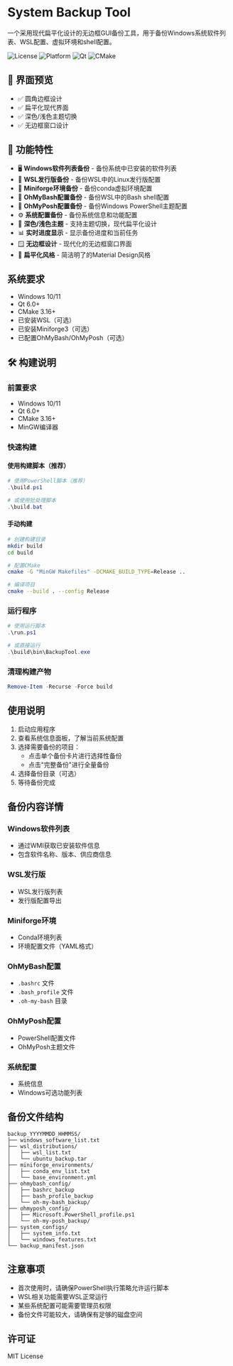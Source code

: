 # System Backup Tool

一个采用现代扁平化设计的无边框GUI备份工具，用于备份Windows系统软件列表、WSL配置、虚拟环境和shell配置。

![License](https://img.shields.io/badge/license-MIT-blue.svg)
![Platform](https://img.shields.io/badge/platform-Windows-blue.svg)
![Qt](https://img.shields.io/badge/Qt-6.0%2B-green.svg)
![CMake](https://img.shields.io/badge/CMake-3.16%2B-green.svg)

## 📸 界面预览

- ✅ 圆角边框设计
- ✅ 扁平化现代界面
- ✅ 深色/浅色主题切换
- ✅ 无边框窗口设计

## 🚀 功能特性

- 🖥️ **Windows软件列表备份** - 备份系统中已安装的软件列表
- 🐧 **WSL发行版备份** - 备份WSL中的Linux发行版配置
- 🐍 **Miniforge环境备份** - 备份conda虚拟环境配置
- 🔧 **OhMyBash配置备份** - 备份WSL中的Bash shell配置
- 🎨 **OhMyPosh配置备份** - 备份Windows PowerShell主题配置
- ⚙️ **系统配置备份** - 备份系统信息和功能配置
- 🌙 **深色/浅色主题** - 支持主题切换，现代扁平化设计
- 📊 **实时进度显示** - 显示备份进度和当前任务
- 🪟 **无边框设计** - 现代化的无边框窗口界面
- 🎯 **扁平化风格** - 简洁明了的Material Design风格

## 系统要求

- Windows 10/11
- Qt 6.0+
- CMake 3.16+
- 已安装WSL（可选）
- 已安装Miniforge3（可选）
- 已配置OhMyBash/OhMyPosh（可选）

## 🛠️ 构建说明

### 前置要求
- Windows 10/11
- Qt 6.0+
- CMake 3.16+
- MinGW编译器

### 快速构建

#### 使用构建脚本（推荐）

```powershell
# 使用PowerShell脚本（推荐）
.\build.ps1

# 或使用批处理脚本
.\build.bat
```

#### 手动构建

```bash
# 创建构建目录
mkdir build
cd build

# 配置CMake
cmake -G "MinGW Makefiles" -DCMAKE_BUILD_TYPE=Release ..

# 编译项目
cmake --build . --config Release
```

### 运行程序

```powershell
# 使用运行脚本
.\run.ps1

# 或直接运行
.\build\bin\BackupTool.exe
```

### 清理构建产物

```powershell
Remove-Item -Recurse -Force build
```

## 使用说明

1. 启动应用程序
2. 查看系统信息面板，了解当前系统配置
3. 选择需要备份的项目：
   - 点击单个备份卡片进行选择性备份
   - 点击"完整备份"进行全量备份
4. 选择备份目录（可选）
5. 等待备份完成

## 备份内容详情

### Windows软件列表
- 通过WMI获取已安装软件信息
- 包含软件名称、版本、供应商信息

### WSL发行版
- WSL发行版列表
- 发行版配置导出

### Miniforge环境
- Conda环境列表
- 环境配置文件（YAML格式）

### OhMyBash配置
- `.bashrc` 文件
- `.bash_profile` 文件
- `.oh-my-bash` 目录

### OhMyPosh配置
- PowerShell配置文件
- OhMyPosh主题文件

### 系统配置
- 系统信息
- Windows可选功能列表

## 备份文件结构

```
backup_YYYYMMDD_HHMMSS/
├── windows_software_list.txt
├── wsl_distributions/
│   ├── wsl_list.txt
│   └── ubuntu_backup.tar
├── miniforge_environments/
│   ├── conda_env_list.txt
│   └── base_environment.yml
├── ohmybash_config/
│   ├── bashrc_backup
│   ├── bash_profile_backup
│   └── oh-my-bash_backup/
├── ohmyposh_config/
│   ├── Microsoft.PowerShell_profile.ps1
│   └── oh-my-posh_backup/
├── system_configs/
│   ├── system_info.txt
│   └── windows_features.txt
└── backup_manifest.json
```

## 注意事项

- 首次使用时，请确保PowerShell执行策略允许运行脚本
- WSL相关功能需要WSL正常运行
- 某些系统配置可能需要管理员权限
- 备份文件可能较大，请确保有足够的磁盘空间

## 许可证

MIT License
